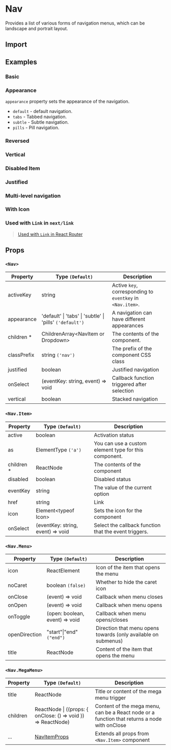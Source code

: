 # Nav

Provides a list of various forms of navigation menus, which can be landscape and portrait layout.

## Import

<!--{include:<import-guide>}-->

## Examples

### Basic

<!--{include:`basic.md`}-->

### Appearance

`appearance` property sets the appearance of the navigation.

- `default` - default navigation.
- `tabs` - Tabbed navigation.
- `subtle` - Subtle navigation.
- `pills` - Pill navigation.

<!--{include:`appearance.md`}-->

### Reversed

<!--{include:`reversed.md`}-->

### Vertical

<!--{include:`vertical.md`}-->

### Disabled Item

<!--{include:`status.md`}-->

### Justified

<!--{include:`justified.md`}-->

### Multi-level navigation

<!--{include:`dropdown.md`}-->

### With Icon

<!--{include:`icon.md`}-->

### Used with `Link` in `next/link`

<!--{include:`with-router.md`}-->

> [ Used with `Link` in React Router](/guide/composition/#react-router-dom)

## Props

### `<Nav>`

| Property    | Type `(Default)`                                         | Description                                                |
| ----------- | -------------------------------------------------------- | ---------------------------------------------------------- |
| activeKey   | string                                                   | Active `key`, corresponding to `eventkey` in `<Nav.item>`. |
| appearance  | 'default' \| 'tabs' \| 'subtle' \| 'pills' `('default')` | A navigation can have different appearances                |
| children \* | ChildrenArray&lt;NavItem or Dropdown&gt;                 | The contents of the component.                             |
| classPrefix | string `('nav')`                                         | The prefix of the component CSS class                      |
| justified   | boolean                                                  | Justified navigation                                       |
| onSelect    | (eventKey: string, event) => void                        | Callback function triggered after selection                |
| vertical    | boolean                                                  | Stacked navigation                                         |

### `<Nav.Item>`

| Property    | Type `(Default)`                  | Description                                           |
| ----------- | --------------------------------- | ----------------------------------------------------- |
| active      | boolean                           | Activation status                                     |
| as          | ElementType `('a')`               | You can use a custom element type for this component. |
| children \* | ReactNode                         | The contents of the component                         |
| disabled    | boolean                           | Disabled status                                       |
| eventKey    | string                            | The value of the current option                       |
| href        | string                            | Link                                                  |
| icon        | Element&lt;typeof Icon&gt;        | Sets the icon for the component                       |
| onSelect    | (eventKey: string, event) => void | Select the callback function that the event triggers. |

### `<Nav.Menu>`

| Property      | Type `(Default)`               | Description                                                    |
| ------------- | ------------------------------ | -------------------------------------------------------------- |
| icon          | ReactElement                   | Icon of the item that opens the menu                           |
| noCaret       | boolean `(false)`              | Whether to hide the caret icon                                 |
| onClose       | (event) => void                | Callback when menu closes                                      |
| onOpen        | (event) => void                | Callback when menu opens                                       |
| onToggle      | (open: boolean, event) => void | Callback when menu opens/closes                                |
| openDirection | "start"\|"end" `("end")`       | Direction that menu opens towards (only available on submenus) |
| title         | ReactNode                      | Content of the item that opens the menu                        |

### `<Nav.MegaMenu>`

| Property | Type `(Default)`                                             | Description                                                                                  |
| -------- | ------------------------------------------------------------ | -------------------------------------------------------------------------------------------- |
| title    | ReactNode                                                    | Title or content of the mega menu trigger                                                    |
| children | ReactNode \| ((props: { onClose: () => void }) => ReactNode) | Content of the mega menu, can be a React node or a function that returns a node with onClose |
| ...      | [NavItemProps][NavItemProps]                                 | Extends all props from `<Nav.Item>` component                                                |

[NavItemProps]: /components/nav/#code-lt-nav-item-gt-code
